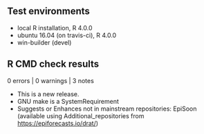 ## Test environments
* local R installation, R 4.0.0
* ubuntu 16.04 (on travis-ci), R 4.0.0
* win-builder (devel)

## R CMD check results

0 errors | 0 warnings | 3 notes

* This is a new release.
* GNU make is a SystemRequirement
* Suggests or Enhances not in mainstream repositories: EpiSoon (available using Additional_repositories from https://epiforecasts.io/drat/)
